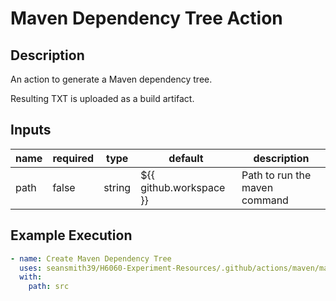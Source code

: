 # Maven Dependency Tree Action

## Description

An action to generate a Maven dependency tree.

Resulting TXT is uploaded as a build artifact.

## Inputs

| name | required | type   | default                 | description                   |
| ---- | -------- | ------ | ----------------------- |-------------------------------|
| path | false    | string | ${{ github.workspace }} | Path to run the maven command |

## Example Execution

```yaml
- name: Create Maven Dependency Tree
  uses: seansmith39/H6060-Experiment-Resources/.github/actions/maven/maven-dependency-tree
  with:
    path: src
```
